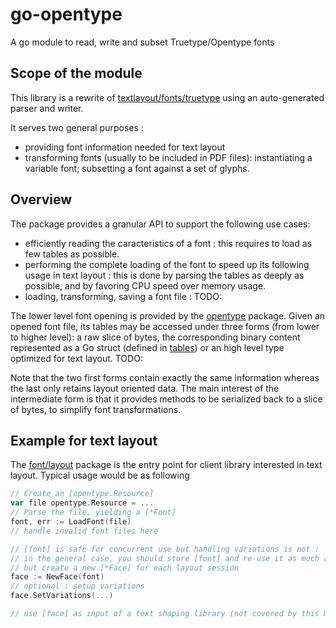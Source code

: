 # go-opentype
A go module to read, write and subset Truetype/Opentype fonts

## Scope of the module 

This library is a rewrite of [textlayout/fonts/truetype](https://pkg.go.dev/github.com/benoitkugler/textlayout@v0.2.0/fonts/truetype) using an auto-generated parser and writer. 

It serves two general purposes :
  - providing font information needed for text layout
  - transforming fonts (usually to be included in PDF files): instantiating a variable font; subsetting a font against a set of glyphs.
  
  
## Overview

The package provides a granular API to support the following use cases:
 - efficiently reading the caracteristics of a font : this requires to load as few tables as possible.
 - performing the complete loading of the font to speed up its following usage in text layout : this is done by parsing the tables as deeply as possible, and by favoring CPU speed over memory usage.
 - loading, transforming, saving a font file : 
    TODO:

The lower level font opening is provided by the [opentype](opentype/) package. Given an opened font file, its tables may be accessed under three forms (from lower to higher level): a raw slice of bytes, the corresponding binary content represented as a Go struct (defined in [tables](/tables/)) or an high level type optimized for text layout.
TODO:

Note that the two first forms contain exactly the same information whereas the last only retains layout oriented data.
The main interest of the intermediate form is that it provides methods to be serialized back to a slice of bytes, to simplify font transformations.

## Example for text layout

The [font/layout](font/layout) package is the entry point for client library interested in text layout. Typical usage would be as following 
```go
// Create an [opentype.Resource]
var file opentype.Resource = ... 
// Parse the file, yielding a [*Font]
font, err := LoadFont(file)
// handle invalid font files here

// [font] is safe for concurrent use but handling variations is not :
// in the general case, you should store [font] and re-use it as much as possible, 
// but create a new [*Face] for each layout session
face := NewFace(font)
// optional : setup variations
face.SetVariations(...)

// use [face] as input of a text shaping library (not covered by this module)
```
